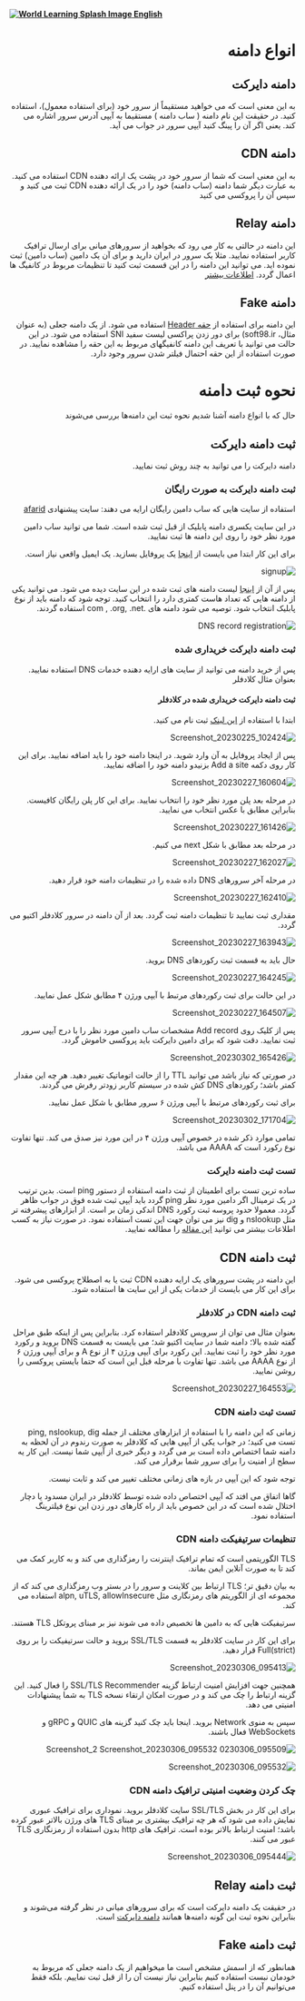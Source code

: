 [**![World Learning Splash Image](https://user-images.githubusercontent.com/125398461/229074810-599bd7f9-0bc1-44a9-b76e-90bf7e182314.png) English**](https://github.com/hiddify/hiddify-config/wiki/Domain-types-and-how-to-register-them)

<div dir="rtl">

# انواع دامنه


## دامنه دایرکت
 به این معنی است که می خواهید مستقیماً از سرور خود (برای استفاده معمول)، استفاده کنید. در حقیقت این نام دامنه ( ساب دامنه ) مستقیما به آیپی آدرس سرور اشاره می کند. یعنی اگر آن را پینگ کنید آیپی سرور در جواب می آید.

## دامنه CDN
  به این معنی است که شما از سرور خود در پشت یک ارائه دهنده CDN استفاده می کنید. به عبارت دیگر شما دامنه (ساب دامنه) خود را در یک ارائه دهنده CDN ثبت می کنید و سپس آن را پروکسی می کنید

## دامنه Relay
این دامنه در حالتی به کار می رود که بخواهید از سرورهای میانی برای ارسال ترافیک کاربر استفاده نمایید. مثلا یک سرور در ایران دارید و برای آن یک دامین (ساب دامین) ثبت نموده اید. می توانید این دامنه را در این قسمت ثبت کنید تا تنظیمات مربوط در کانفیگ ها اعمال گردد.
 [اطلاعات بیشتر](https://github.com/hiddify/hiddify-config/discussions/129)

## دامنه Fake
 این دامنه برای استفاده از [حقه Header](https://github.com/iranxray/hope/blob/main/cloudflare-cdn.md#%D8%B1%D9%88%D8%B4-%D8%A7%D9%88%D9%84-%D8%AD%D9%82%D9%87-%D9%BE%D8%B1%D9%88%DA%A9%D8%B3%DB%8C) استفاده می شود.  از یک دامنه جعلی (به عنوان مثال، soft98.ir) برای دور زدن پراکسی لیست سفید SNI استفاده می شود. در این حالت می توانید با تعریف این دامنه کانفیگهای مربوط به این حقه را مشاهده نمایید. در صورت استفاده از این حقه احتمال فیلتر شدن سرور وجود دارد.


# نحوه ثبت دامنه 
حال که با انواع دامنه آشنا شدیم نحوه ثبت این دامنه‌ها بررسی می‌شوند

## ثبت دامنه دایرکت
دامنه دایرکت را می توانید به چند روش ثبت نمایید.

### ثبت دامنه دایرکت به صورت رایگان
 استفاده از سایت هایی که ساب دامین رایگان ارایه می 
دهند: سایت پیشنهادی [afarid](https://freedns.afraid.org)

در این سایت یکسری دامنه پابلیک از قبل ثبت شده است. شما می توانید ساب دامین مورد نظر خود را روی این دامنه ها ثبت نمایید.

برای این کار ابتدا می بایست از [اینجا](https://freedns.afraid.org/signup/?plan=starter) یک پروفایل بسازید. یک ایمیل واقعی نیاز است.

![signup](https://user-images.githubusercontent.com/125398461/221342760-12dc14ed-9a19-45f3-a3f1-bf7d3f969792.png)

پس از آن از [اینجا](http://freedns.afraid.org/domain/registry/) لیست دامنه های ثبت شده در این سایت دیده می شود. می توانید یکی از دامنه هایی که تعداد هاست کمتری دارد را انتخاب کنید. توجه شود که دامنه باید از نوع پابلیک انتخاب شود. توصیه می شود دامنه 
های .com , .org, .net استفاده گردند.

![DNS record registration](https://user-images.githubusercontent.com/125398461/221343189-1fe98d0d-7f05-4639-9b51-fb6926f76f2b.png)

### ثبت دامنه دایرکت خریداری شده

پس از خرید دامنه می توانید از سایت های ارایه دهنده خدمات DNS استفاده نمایید. بعنوان مثال کلادفلر

#### ثبت دامنه دایرکت خریداری شده در کلادفلر
ابتدا با استفاده از [این لینک](https://dash.cloudflare.com/signup) ثبت نام می کنید.

![Screenshot_20230225_102424](https://user-images.githubusercontent.com/125398461/221563866-d520a39d-15c8-4f88-a756-90e5e08c074a.png)

پس از ایجاد پروفایل به آن وارد شوید. در اینجا دامنه خود را باید اضافه نمایید. برای این کار روی دکمه Add a site بزنیدو دامنه خود را اضافه نمایید.

![Screenshot_20230227_160604](https://user-images.githubusercontent.com/125398461/221566504-5ecf714b-940d-4fd5-bc54-be8c37b7c292.png)


در مرحله بعد پلن مورد نظر خود را انتخاب نمایید. برای این کار پلن رایگان کافیست. بنابراین مطابق با عکس انتخاب می نمایید.

![Screenshot_20230227_161426](https://user-images.githubusercontent.com/125398461/221567803-26850724-1bc8-480a-8c6f-29b32a6fcfa6.png)

در مرحله بعد مطابق با شکل next می کنیم.

![Screenshot_20230227_162027](https://user-images.githubusercontent.com/125398461/222444475-5596de54-3e7f-4fae-a0f0-94c046a21969.png)


در مرحله آخر سرورهای DNS داده شده را در تنظیمات دامنه خود قرار دهید.

![Screenshot_20230227_162410](https://user-images.githubusercontent.com/125398461/221569269-1f4027c7-5815-4dea-876e-326dc0645fe1.png)


مقداری ثبت نمایید تا تنظیمات دامنه ثبت گردد. بعد از آن دامنه در سرور کلادفلر اکتیو می گردد.

![Screenshot_20230227_163943](https://user-images.githubusercontent.com/125398461/221572305-50e819ea-0fa4-4548-8851-aab91b797f57.png)

حال باید به قسمت ثبت رکوردهای DNS بروید.

![Screenshot_20230227_164245](https://user-images.githubusercontent.com/125398461/222436778-f80de97b-7d66-4621-8be3-b856fc4e2c75.png)

در این حالت برای ثبت رکوردهای مرتبط با آیپی ورژن ۴ مطابق شکل عمل نمایید.

![Screenshot_20230227_164507](https://user-images.githubusercontent.com/125398461/222444012-2fa4a2c2-ff89-493e-b92c-01a26d7788b7.png)


پس از کلیک روی Add record مشخصات ساب دامین مورد نظر را با درج آیپی سرور ثبت نمایید. دقت شود که برای دامین دایرکت باید پروکسی خاموش گردد.

![Screenshot_20230302_165426](https://user-images.githubusercontent.com/125398461/222443477-e8b56c36-7631-44b3-8b8d-c03e43d6ce84.png)

در صورتی که نیاز باشد می توانید TTL را از حالت اتوماتیک تغییر دهید. هر چه این مقدار کمتر باشد؛ رکوردهای DNS کش شده در سیستم کاربر زودتر رفرش می گردند.

برای ثبت رکوردهای مرتبط با آیپی ورژن ۶ سرور مطابق با شکل عمل نمایید.

![Screenshot_20230302_171704](https://user-images.githubusercontent.com/125398461/222447422-45f9da15-5ce9-4a27-97c8-bb1395ea5cd8.png)


تمامی موارد ذکر شده در خصوص آیپی ورژن ۴ در این مورد نیز صدق می کند. تنها تفاوت نوع رکورد است که AAAA می باشد.

### تست ثبت دامنه دایرکت

ساده ترین تست برای اطمینان از ثبت دامنه استفاده از دستور ping است. بدین ترتیب در یک ترمینال اگر دامین مورد نظر ping  گردد باید آیپی ثبت شده فوق در جواب ظاهر گردد. معمولا حدود پروسه ثبت رکورد DNS اندکی زمان بر است. از ابزارهای پیشرفته تر مثل nslookup و dig نیز می توان جهت این تست استفاده نمود. در صورت نیاز به کسب اطلاعات بیشتر می توانید [این مقاله](https://wikicensorship.github.io/fa/docs/measure-internet-censorship/DNS/) را مطالعه نمایید.

## ثبت دامنه CDN
این دامنه در پشت سرورهای یک ارایه دهنده CDN ثبت یا به اصطلاح پروکسی می شود.
برای این کار می بایست از خدمات یکی از این سایت ها استفاده شود. 

### ثبت دامنه CDN در کلادفلر
بعنوان مثال می توان از سرویس کلادفلر استفاده کرد.
بنابراین پس از اینکه طبق مراحل گفته شده بالا؛ دامنه شما در سایت اکتیو شد؛ می بایست به قسمت DNS بروید و رکورد مورد نظر خود را ثبت نمایید.
این رکورد برای آیپی ورژن ۴ از نوع A و برای آیپی ورژن ۶ از نوع AAAA می باشد.
تنها تفاوت با مرحله قبل این است که حتما بایستی پروکسی را روشن نمایید.

![Screenshot_20230227_164553](https://user-images.githubusercontent.com/125398461/222454021-ab8b0162-c608-478c-937c-05e384212c25.png)

### تست ثبت دامنه CDN
زمانی که این دامنه را با استفاده از ابزارهای مختلف از جمله ping, nslookup, dig تست می کنید؛ در جواب یکی از آیپی هایی که کلادفلر به صورت رندوم در آن لحظه به دامنه شما اختصاص داده است بر می گردد و دیگر خبری از آیپی شما نیست. این کار یه سطح از امنیت را برای سرور شما برقرار می کند.

توجه شود که این آیپی در بازه های زمانی مختلف تغییر می کند و ثابت نیست.

گاها اتفاق می افتد که آیپی اختصاص داده شده توسط کلادفلر در ایران مسدود یا دچار اختلال شده است که در این خصوص باید از راه کارهای دور زدن این نوع فیلترینگ استفاده نمود. 

### تنظیمات سرتیفیکت دامنه CDN

TLS الگوریتمی است که تمام ترافیک اینترنت را رمزگذاری می کند و به کاربر کمک می کند تا به صورت آنلاین ایمن بماند.
 
به بیان دقیق تر؛ TLS ارتباط بین کلاینت و سرور را در بستر وب رمزگذاری می کند که از مجموعه ای از الگوریتم های رمزنگاری مثل alpn, uTLS, allowInsecure استفاده می کند.

 سرتیفیکت هایی که به دامین ها تخصیص داده می شوند نیز بر مبنای پروتکل TLS هستند.

برای این کار در سایت کلادفلر به قسمت SSL/TLS بروید و حالت سرتیفیکت را بر روی Full(strict) قرار دهید.


![Screenshot_20230306_095413](https://user-images.githubusercontent.com/125398461/223040828-d016ad66-8690-48e0-9273-8bdaf76d55c0.png)

همچنین جهت افزایش امنیت ارتباط گزینه SSL/TLS Recommender را فعال کنید. این گزینه ارتباط را چک می کند و در صورت امکان ارتقاء نسخه TLS به شما پیشنهادات امنیتی می دهد.


سپس به منوی Network بروید. اینجا باید چک کنید گزینه های QUIC و gRPC و WebSockets فعال باشند.


![Screenshot_2
![Screenshot_20230306_095532](https://user-images.githubusercontent.com/125398461/223042141-c2456322-7cac-44be-be9c-044a307eeb52.png)
0230306_095509](https://user-images.githubusercontent.com/125398461/223041843-7b441805-4aab-4547-b318-7dbbda4cc893.png)

![Screenshot_20230306_095532](https://user-images.githubusercontent.com/125398461/223042286-e597f169-001e-40a5-b0e8-d34d1b110eab.png)

### چک کردن وضعیت امنیتی ترافیک دامنه CDN 

برای این کار در بخش SSL/TLS سایت کلادفلر بروید. نموداری برای ترافیک عبوری نمایش داده می شود که هر چه ترافیک بیشتری بر مبنای TLS های ورژن بالاتر عبور کرده باشد؛ امنیت ارتباط بالاتر بوده است. ترافیک های http بدون استفاده از رمزنگاری TLS عبور می کنند.

![Screenshot_20230306_095444](https://user-images.githubusercontent.com/125398461/223042939-897b7ec0-9700-4bec-8e28-6d8f961657b6.png)

## ثبت دامنه Relay
در حقیقت یک دامنه دایرکت است که برای سرورهای میانی در نظر گرفته می‌شوند و بنابراین نحوه ثبت این گونه دامنه‌ها همانند [دامنه دایرکت](https://github.com/hiddify/hiddify-config/wiki/%D8%A7%D9%86%D9%88%D8%A7%D8%B9-%D8%AF%D8%A7%D9%85%D9%86%D9%87-%D9%88-%D9%86%D8%AD%D9%88%D9%87-%D8%AB%D8%A8%D8%AA-%E2%80%8C%D8%A2%D9%86%E2%80%8C%D9%87%D8%A7/_edit#%D8%AB%D8%A8%D8%AA-%D8%AF%D8%A7%D9%85%D9%86%D9%87-%D8%AF%D8%A7%DB%8C%D8%B1%DA%A9%D8%AA-%D8%AE%D8%B1%DB%8C%D8%AF%D8%A7%D8%B1%DB%8C-%D8%B4%D8%AF%D9%87) است.

## ثبت دامنه Fake
همانطور که از اسمش مشخص است ما میخواهیم از یک دامنه جعلی که مربوط به خودمان نبست استفاده کنیم بنابراین نیاز نیست آن را از قبل ثبت نماییم. بلکه فقط می‌توانیم آن را در پنل استفاده کنیم.

